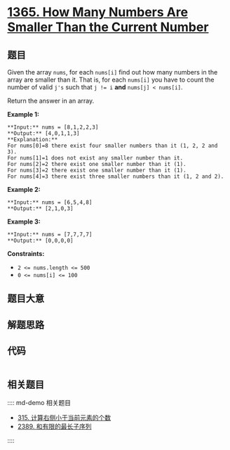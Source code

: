 # [1365. How Many Numbers Are Smaller Than the Current Number](https://leetcode.com/problems/how-many-numbers-are-smaller-than-the-current-number)

## 题目

Given the array `nums`, for each `nums[i]` find out how many numbers in the
array are smaller than it. That is, for each `nums[i]` you have to count the
number of valid `j's` such that `j != i` **and** `nums[j] < nums[i]`.

Return the answer in an array.



**Example 1:**

    
    
    **Input:** nums = [8,1,2,2,3]
    **Output:** [4,0,1,1,3]
    **Explanation:** 
    For nums[0]=8 there exist four smaller numbers than it (1, 2, 2 and 3). 
    For nums[1]=1 does not exist any smaller number than it.
    For nums[2]=2 there exist one smaller number than it (1). 
    For nums[3]=2 there exist one smaller number than it (1). 
    For nums[4]=3 there exist three smaller numbers than it (1, 2 and 2).
    

**Example 2:**

    
    
    **Input:** nums = [6,5,4,8]
    **Output:** [2,1,0,3]
    

**Example 3:**

    
    
    **Input:** nums = [7,7,7,7]
    **Output:** [0,0,0,0]
    



**Constraints:**

  * `2 <= nums.length <= 500`
  * `0 <= nums[i] <= 100`


## 题目大意

## 解题思路

## 代码

```javascript

```

## 相关题目

:::: md-demo 相关题目
- [315. 计算右侧小于当前元素的个数](https://leetcode.com/problems/count-of-smaller-numbers-after-self)
- [2389. 和有限的最长子序列](https://leetcode.com/problems/longest-subsequence-with-limited-sum)

::::
